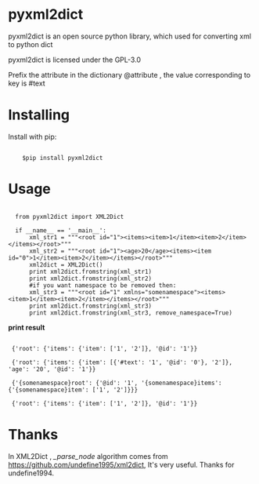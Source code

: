 
pyxml2dict
===============

pyxml2dict is an open source python library, which used for converting xml to python dict

pyxml2dict is licensed under the GPL-3.0

Prefix the attribute in the dictionary @attribute , the value corresponding to key is #text


Installing
===============
Install with pip:

```

    $pip install pyxml2dict
```
Usage
===============

```

  from pyxml2dict import XML2Dict

  if __name__ == '__main__':
      xml_str1 = """<root id="1"><items><item>1</item><item>2</item></items></root>"""
      xml_str2 = """<root id="1"><age>20</age><items><item id="0">1</item><item>2</item></items></root>"""
      xml2dict = XML2Dict()
      print xml2dict.fromstring(xml_str1)
      print xml2dict.fromstring(xml_str2)
      #if you want namespace to be removed then:
      xml_str3 = """<root id="1" xmlns="somenamespace"><items><item>1</item><item>2</item></items></root>"""
      print xml2dict.fromstring(xml_str3)
      print xml2dict.fromstring(xml_str3, remove_namespace=True)
```
	  
**print result**

```

 {'root': {'items': {'item': ['1', '2']}, '@id': '1'}}

 {'root': {'items': {'item': [{'#text': '1', '@id': '0'}, '2']}, 'age': '20', '@id': '1'}}

 {'{somenamespace}root': {'@id': '1', '{somenamespace}items': {'{somenamespace}item': ['1', '2']}}}
 
 {'root': {'items': {'item': ['1', '2']}, '@id': '1'}}
 ```

Thanks
===============

In XML2Dict , *_parse_node* algorithm comes from https://github.com/undefine1995/xml2dict,  It's very useful. Thanks for undefine1994.